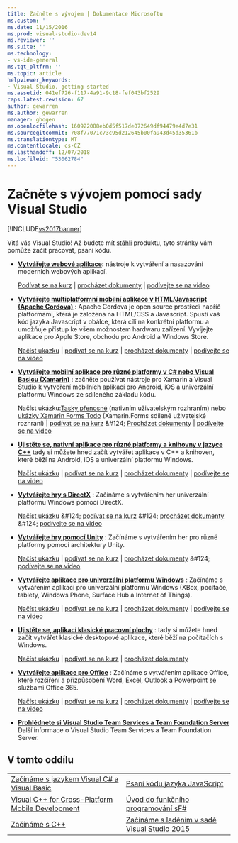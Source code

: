 ```yaml
---
title: Začněte s vývojem | Dokumentace Microsoftu
ms.custom: ''
ms.date: 11/15/2016
ms.prod: visual-studio-dev14
ms.reviewer: ''
ms.suite: ''
ms.technology:
- vs-ide-general
ms.tgt_pltfrm: ''
ms.topic: article
helpviewer_keywords:
- Visual Studio, getting started
ms.assetid: 041ef726-f117-4a91-9c18-fef043bf2529
caps.latest.revision: 67
author: gewarren
ms.author: gewarren
manager: ghogen
ms.openlocfilehash: 160922088eb0d5f517de072649df94479e4d7e31
ms.sourcegitcommit: 708f77071c73c95d212645b00fa943d45d35361b
ms.translationtype: MT
ms.contentlocale: cs-CZ
ms.lasthandoff: 12/07/2018
ms.locfileid: "53062784"
---
```

# <a name="get-started-developing-with-visual-studio"></a>Začněte s vývojem pomocí sady Visual Studio
[!INCLUDE[vs2017banner](../includes/vs2017banner.md)]

Vítá vás Visual Studio! Až budete mít [stáhli](http://www.visualstudio.com/community) produktu, tyto stránky vám pomůže začít pracovat, psaní kódu.

-   **[Vytvářejte webové aplikace](https://www.visualstudio.com/features/modern-web-tooling-vs):** nástroje k vytváření a nasazování moderních webových aplikací.

     [Podívat se na kurz](https://docs.asp.net/en/latest/tutorials/your-first-aspnet-application.html) &#124; [procházet dokumenty](https://docs.asp.net/) &#124; [podívejte se na video](http://www.asp.net/vnext)

-   **[Vytvářejte multiplatformní mobilní aplikace v HTML/Javascript (Apache Cordova)](http://taco.visualstudio.com/docs/get-started-first-mobile-app/)**  : Apache Cordova je open source prostředí napříč platformami, která je založena na HTML/CSS a Javascript.  Spustí váš kód jazyka Javascript v obálce, která cílí na konkrétní platformu a umožňuje přístup ke všem možnostem hardwaru zařízení. Vyvíjejte aplikace pro Apple Store, obchodu pro Android a Windows Store.

     [Načíst ukázku](https://github.com/Microsoft/cordova-samples/tree/master/todo-angularjs) &#124; [podívat se na kurz](http://taco.visualstudio.com/docs/get-started-first-mobile-app/) &#124; [procházet dokumenty](http://taco.visualstudio.com/docs/get-started-vs-tools-apache-cordova/) &#124; [podívejte se na video](https://channel9.msdn.com/Blogs/Seth-Juarez/Getting-Started-with-Apache-Cordova-in-Visual-Studio)

-   **[Vytvářejte mobilní aplikace pro různé platformy v C# nebo Visual Basicu (Xamarin)](../cross-platform/visual-studio-and-xamarin.md)**  : začněte používat nástroje pro Xamarin a Visual Studio k vytvoření mobilních aplikací pro Android, iOS a univerzální platformu Windows ze sdíleného základu kódu.

     Načíst ukázku:[Tasky přenosné](http://developer.xamarin.com/samples/mobile/TaskyPortable/) (nativním uživatelským rozhraním) nebo [ukázky Xamarin Forms Todo](https://github.com/xamarin/xamarin-forms-samples/tree/master/Todo) (Xamarin.Forms sdílené uživatelské rozhraní) &#124; [podívat se na kurz](https://msdn.microsoft.com/library/dn879698\(v=vs.140\).aspx) &#124; [Procházet dokumenty](https://msdn.microsoft.com/library/mt299001.aspx) &#124; [podívejte se na video](https://channel9.msdn.com/Series/Cross-Platform-Development-with-Xamarin--Visual-Studio/01)

-   **[Ujistěte se, nativní aplikace pro různé platformy a knihovny v jazyce C++](https://www.visualstudio.com/explore/cplusplus-mdd-vs.aspx)**  tady si můžete hned začít vytvářet aplikace v C++ a knihoven, které běží na Android, iOS a univerzální platformu Windows.

     [Načíst ukázku](https://code.msdn.microsoft.com/MoreTeaPots-Android-a9bd8549) &#124; [podívat se na kurz](https://msdn.microsoft.com/library/dn707595.aspx) &#124; [procházet dokumenty](https://msdn.microsoft.com/library/dn707591.aspx) &#124; [podívejte se na video](https://channel9.msdn.com/Series/ConnectOn-Demand/239)

-   **[Vytvářejte hry s DirectX](https://msdn.microsoft.com/library/windows/desktop/ee663274\(v=vs.85\).aspx)**  : Začínáme s vytvářením her univerzální platformu Windows pomocí DirectX.

     [Načíst ukázku](https://msdn.microsoft.com/library/windows/desktop/bb153300\(v=vs.85\).aspx) &#124; [podívat se na kurz](https://msdn.microsoft.com/library/windows/desktop/bb153264\(v=vs.85\).aspx) &#124; [procházet dokumenty](https://msdn.microsoft.com/library/windows/desktop/ee663274\(v=vs.85\).aspx) &#124; [podívejte se na video](https://channel9.msdn.com/Series/Introduction-to-C-and-DirectX-Game-Development/01)

-   **[Vytvářejte hry pomocí Unity](../cross-platform/visual-studio-tools-for-unity.md)**  : Začínáme s vytvářením her pro různé platformy pomocí architektury Unity.

     [Načíst ukázku](http://unity3d.com/learn/resources/downloads) &#124; [podívat se na kurz](http://unity3d.com/learn/tutorials/projects/roll-ball-tutorial) &#124; [procházet dokumenty](https://msdn.microsoft.com/library/dn940019\(v=vs.140\).aspx) &#124; [podívejte se na video](https://www.youtube.com/playlist?list=PLReL099Y5nRfseAg0k1SJOlpqdcsDs8Em)

-   **[Vytvářejte aplikace pro univerzální platformu Windows](https://dev.windows.com/windows-apps)**  : Začínáme s vytvářením aplikací pro univerzální platformu Windows (XBox, počítače, tablety, Windows Phone, Surface Hub a Internet of Things).

     [Načíst ukázku](https://github.com/Microsoft/Windows-universal-samples) &#124; [podívat se na kurz](https://msdn.microsoft.com/library/windows/apps/dn765018.aspx) &#124; [procházet dokumenty](https://dev.windows.com) &#124; [podívejte se na video](https://channel9.msdn.com/Blogs/One-Dev-Minute/Getting-started-with-Windows-10)

-   **[Ujistěte se, aplikací klasické pracovní plochy](https://dev.windows.com/desktop)**  : tady si můžete hned začít vytvářet klasické desktopové aplikace, které běží na počítačích s Windows.

     [Načíst ukázku](https://github.com/microsoft/windows-classic-samples) &#124; [podívat se na kurz](https://msdn.microsoft.com/library/dd492171.aspx) &#124; [procházet dokumenty](https://dev.windows.com/desktop)

-   **[Vytvářejte aplikace pro Office](https://msdn.microsoft.com/library/fp161347.aspx)**  : Začínáme s vytvářením aplikace Office, které rozšíření a přizpůsobení Word, Excel, Outlook a Powerpoint se službami Office 365.

     [Načíst ukázku](https://code.msdn.microsoft.com/office365/) &#124; [podívat se na kurz](http://dev.office.com/getting-started/office365apis) &#124; [procházet dokumenty](https://msdn.microsoft.com/office/aa905340.aspx) &#124; [podívejte se na video](http://dev.office.com/videos)

-   **[Prohlédnete si Visual Studio Team Services a Team Foundation Server](https://www.visualstudio.com/products/visual-studio-team-services-vs)**  Další informace o Visual Studio Team Services a Team Foundation Server.

## <a name="in-this-section"></a>V tomto oddílu

|||
|-|-|
|[Začínáme s jazykem Visual C# a Visual Basic](../ide/getting-started-with-visual-csharp-and-visual-basic.md)|[Psaní kódu jazyka JavaScript](http://msdn.microsoft.com/library/cte3c772\(v=vs.94\).aspx)|
|[Visual C++ for Cross-Platform Mobile Development](../cross-platform/visual-cpp-for-cross-platform-mobile-development.md)|[Úvod do funkčního programování sF#](http://msdn.microsoft.com/library/vstudio/dd233147.aspx)|
|[Začínáme s C++](../ide/getting-started-with-cpp-in-visual-studio.md)|[Začínáme s laděním v sadě Visual Studio 2015](../ide/getting-started-with-debugging-in-visual-studio-2015.md)|

